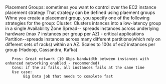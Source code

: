 Placement Groups:
    sometimes you want to control over the EC2 instance placement strategy
    That strategy can be defined using plaement groups
    Whne you create a placement group, you specify one of the following strategies for the group:
        Cluster: Clusters intances into a low-latency group in a single Availability Zone
        Spread-- spreads instances across underlying hardware (max 7 instances per group per AZ) - critical applications
        Partition--spreads instances across many different partitions(which rely on different sets of racks) within an AZ. Scales to 100s of ec2 instances per group (Hadoop, Cassandra, Kafka)

       Pros: Great network (10 Gbps bandwidth between instances with enhanced networking enabled - recommended)
       Cons: if the az fails, all instances fails at the same time
       Use case: 
            Big Data job that needs to complete fast 